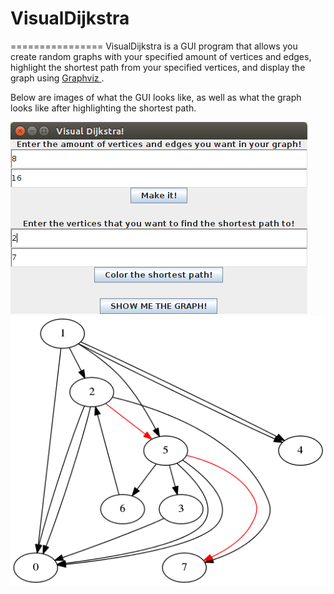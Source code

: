 # VisualDijkstra
================
VisualDijkstra is a GUI program that allows you create 
random graphs with your specified amount of vertices 
and edges, highlight the shortest path from your specified 
vertices, and display the graph using 
<a href = "http://www.graphviz.org/"> Graphviz </a>. 

Below are images of what the GUI looks like, as well as what the 
graph looks like after highlighting the shortest path.

<img src="resources/docVisual.png">
<img src="resources/docGraph.png">